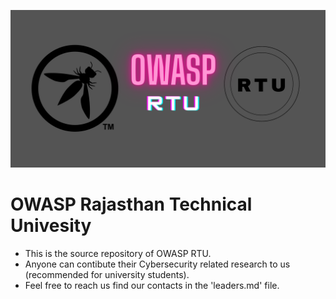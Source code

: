 ![OWASP RTU Logo](/assets/images/logo.png)
# OWASP Rajasthan Technical Univesity
- This is the source repository of OWASP RTU.
- Anyone can contibute their Cybersecurity related research to us (recommended for university students).
- Feel free to reach us find our contacts in the 'leaders.md' file.
